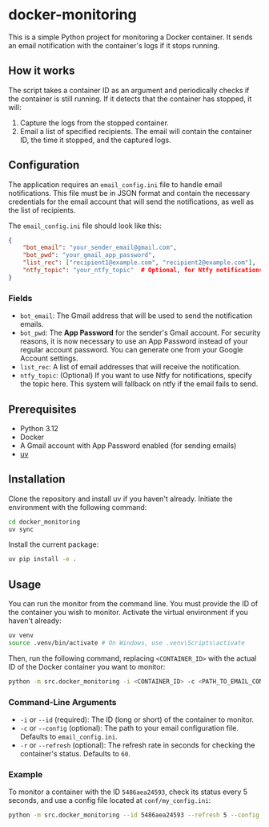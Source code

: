 <h1>docker-monitoring</h1> 


This is a simple Python project for monitoring a Docker container. It sends an email notification with the container's 
logs if it stops running.

## How it works
The script takes a container ID as an argument and periodically checks if the container is still running. If it detects 
that the container has stopped, it will:
1.  Capture the logs from the stopped container.
2.  Email a list of specified recipients. The email will contain the container ID, the time it stopped, and 
the captured logs.

## Configuration
The application requires an `email_config.ini` file to handle email notifications. This file must be in JSON format and 
contain the necessary credentials for the email account that will send the notifications, as well as the list of 
recipients.

The `email_config.ini` file should look like this:

```json
{
    "bot_email": "your_sender_email@gmail.com",
    "bot_pwd": "your_gmail_app_password",
    "list_rec": ["recipient1@example.com", "recipient2@example.com"],
    "ntfy_topic": "your_ntfy_topic"  # Optional, for Ntfy notifications
}
```

### Fields
*   `bot_email`: The Gmail address that will be used to send the notification emails.
*   `bot_pwd`: The **App Password** for the sender's Gmail account. For security reasons, it is now necessary to 
use an App Password instead of your regular account password. You can generate one from your Google Account settings.
*   `list_rec`: A list of email addresses that will receive the notification.
*  `ntfy_topic`: (Optional) If you want to use Ntfy for notifications, specify the topic here. This system will fallback
on ntfy if the email fails to send. 

## Prerequisites
*   Python 3.12
*   Docker
*   A Gmail account with App Password enabled (for sending emails)
*   [uv](https://docs.astral.sh/uv/getting-started/installation/)

## Installation
Clone the repository and install uv if you haven't already. Initiate the environment with the following command:
```bash
cd docker_monitoring
uv sync
```
Install the current package:
```bash
uv pip install -e .
```

## Usage
You can run the monitor from the command line. You must provide the ID of the container you wish to monitor.
Activate the virtual environment if you haven't already:
```bash
uv venv
source .venv/bin/activate # On Windows, use .venv\Scripts\activate
```
Then, run the following command, replacing `<CONTAINER_ID>` with the actual ID of the Docker container you want to 
monitor:

```bash
python -m src.docker_monitoring -i <CONTAINER_ID> -c <PATH_TO_EMAIL_CONFIG> -r <REFRESH_RATE>
```

### Command-Line Arguments
*   `-i` or `--id` (required): The ID (long or short) of the container to monitor.
*   `-c` or `--config` (optional): The path to your email configuration file. Defaults to `email_config.ini`.
*   `-r` or `--refresh` (optional): The refresh rate in seconds for checking the container's status. Defaults to `60`.

### Example
To monitor a container with the ID `5486aea24593`, check its status every 5 seconds, and use a config file located at `conf/my_config.ini`:
```bash
python -m src.docker_monitoring --id 5486aea24593 --refresh 5 --config conf/my_config.ini
```